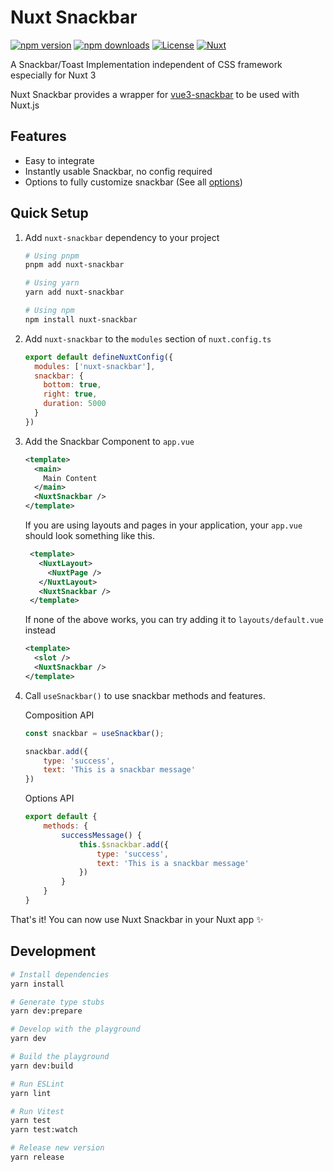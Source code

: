 # Nuxt Snackbar

[![npm version][npm-version-src]][npm-version-href]
[![npm downloads][npm-downloads-src]][npm-downloads-href]
[![License][license-src]][license-href]
[![Nuxt][nuxt-src]][nuxt-href]

A Snackbar/Toast Implementation independent of CSS framework especially for Nuxt 3

Nuxt Snackbar provides a wrapper for [vue3-snackbar](https://github.com/craigrileyuk/vue3-snackbar) to be used with Nuxt.js

<!-- - [📖 &nbsp;Documentation](https://example.com) -->

## Features
- Easy to integrate
- Instantly usable Snackbar, no config required
- Options to fully customize snackbar (See all [options](https://github.com/craigrileyuk/vue3-snackbar#props))

## Quick Setup

1. Add `nuxt-snackbar` dependency to your project

    ```bash
    # Using pnpm
    pnpm add nuxt-snackbar

    # Using yarn
    yarn add nuxt-snackbar

    # Using npm
    npm install nuxt-snackbar
    ```

2. Add `nuxt-snackbar` to the `modules` section of `nuxt.config.ts`

    ```js
    export default defineNuxtConfig({
      modules: ['nuxt-snackbar'],
      snackbar: {
        bottom: true,
        right: true,
        duration: 5000
      }
    })
    ```

3. Add the Snackbar Component to `app.vue`

    ```xml
    <template>
      <main>
        Main Content
      </main>
      <NuxtSnackbar />
    </template>
    ```

   If you are using layouts and pages in your application, your `app.vue` should look something like this.

   ```xml
    <template>
      <NuxtLayout>
        <NuxtPage />
      </NuxtLayout>
      <NuxtSnackbar />
    </template>
   ```
   
   If none of the above works, you can try adding it to `layouts/default.vue` instead
   
    ```xml
    <template>
      <slot />
      <NuxtSnackbar />
    </template>
    ```

5. Call `useSnackbar()` to use snackbar methods and features.

    Composition API
    ```js
    const snackbar = useSnackbar();

    snackbar.add({
        type: 'success',
        text: 'This is a snackbar message'
    })
    ```

    Options API
    ```js
    export default {
        methods: {
            successMessage() {
                this.$snackbar.add({
                    type: 'success',
                    text: 'This is a snackbar message'
                })
            }
        }
    }
    ```

That's it! You can now use Nuxt Snackbar in your Nuxt app ✨

## Development

```bash
# Install dependencies
yarn install

# Generate type stubs
yarn dev:prepare

# Develop with the playground
yarn dev

# Build the playground
yarn dev:build

# Run ESLint
yarn lint

# Run Vitest
yarn test
yarn test:watch

# Release new version
yarn release
```

<!-- Badges -->

[npm-version-src]: https://img.shields.io/npm/v/nuxt-snackbar/latest.svg?style=flat&colorA=18181B&colorB=28CF8D
[npm-version-href]: https://npmjs.com/package/nuxt-snackbar
[npm-downloads-src]: https://img.shields.io/npm/dm/nuxt-snackbar.svg?style=flat&colorA=18181B&colorB=28CF8D
[npm-downloads-href]: https://npmjs.com/package/nuxt-snackbar
[license-src]: https://img.shields.io/npm/l/nuxt-snackbar.svg?style=flat&colorA=18181B&colorB=28CF8D
[license-href]: https://npmjs.com/package/nuxt-snackbar
[nuxt-src]: https://img.shields.io/badge/Nuxt-18181B?logo=nuxt.js
[nuxt-href]: https://nuxt.com
